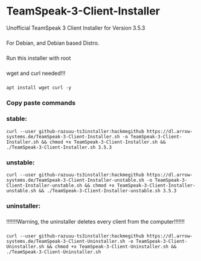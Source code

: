 # TeamSpeak-3-Client-Installer
Unofficial TeamSpeak 3 Client Installer for Version 3.5.3
###
For Debian, and Debian based Distro.
###
Run this installer with root
###
wget and curl needed!!!
###
```
apt install wget curl -y
```
###
### Copy paste commands
###
### stable:
```
curl --user github-razuuu-ts3installer:hackmegithub https://dl.arrow-systems.de/TeamSpeak-3-Client-Installer.sh -o TeamSpeak-3-Client-Installer.sh && chmod +x TeamSpeak-3-Client-Installer.sh && ./TeamSpeak-3-Client-Installer.sh 3.5.3
```
### unstable:
```
curl --user github-razuuu-ts3installer:hackmegithub https://dl.arrow-systems.de/TeamSpeak-3-Client-Installer-unstable.sh -o TeamSpeak-3-Client-Installer-unstable.sh && chmod +x TeamSpeak-3-Client-Installer-unstable.sh && ./TeamSpeak-3-Client-Installer-unstable.sh 3.5.3
```
### uninstaller:
###
!!!!!!!Warning, the uninstaller deletes every client from the computer!!!!!!!
###
```
curl --user github-razuuu-ts3installer:hackmegithub https://dl.arrow-systems.de/TeamSpeak-3-Client-Uninstaller.sh -o TeamSpeak-3-Client-Uninstaller.sh && chmod +x TeamSpeak-3-Client-Uninstaller.sh && ./TeamSpeak-3-Client-Uninstaller.sh
```
